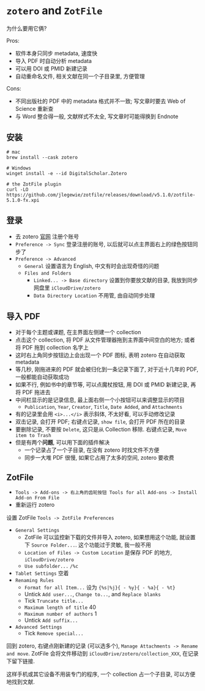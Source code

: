 # `zotero` and `ZotFile`

为什么要用它俩?

Pros:

* 软件本身只同步 metadata, 速度快
* 导入 PDF 时自动分析 metadata
* 可以用 DOI 或 PMID 新建记录
* 自动重命名文件, 相关文献在同一个子目录里, 方便管理

Cons:

* 不同出版社的 PDF 中的 metadata 格式并不一致; 写文章时要去 Web of Science 重新查
* 与 Word 整合得一般, 文献样式不太全, 写文章时可能得换到 Endnote

## 安装

```shell
# mac
brew install --cask zotero

# Windows
winget install -e --id DigitalScholar.Zotero

# the ZotFile plugin
curl -LO https://github.com/jlegewie/zotfile/releases/download/v5.1.0/zotfile-5.1.0-fx.xpi

```

## 登录

* 去 zotero [官网](https://www.zotero.org/) 注册个账号
* `Preference -> Sync` 登录注册的账号, 以后就可以点主界面右上的绿色按钮同步了
* `Preference -> Advanced`
    * `General` 设置语言为 English, 中文有时会出现奇怪的问题
    * `Files and Folders`
        * `Linked... -> Base directory` 设置到你要放文献的目录, 我放到同步网盘里 `iCloudDrive/zotero`
        * `Data Directory Location` 不用管, 由自动同步处理

## 导入 PDF

* 对于每个主题或课题, 在主界面左侧建一个 collection
* 点击这个 collection, 将 PDF 从文件管理器拖到主界面中间空白的地方; 或者将 PDF 拖到 collection 名字上
* 这时右上角同步按钮边上会出现一个 PDF 图标, 表明 zotero 在自动获取 metadata
* 等几秒, 刚拖进来的 PDF 就会被归化到一条记录下面了, 对于近十几年的 PDF, 一般都能自动获取成功
* 如果不行, 例如书中的章节等, 可以点魔杖按钮, 用 DOI 或 PMID 新建记录, 再将 PDF 拖进去
* 中间栏显示的是记录信息, 最上面右侧一个小按钮可以来调整显示的项目
  * `Publication`, `Year`, `Creator`, `Title`, `Date Added`, and `Attachments`
* 有的记录里会用 `<i>...</i>` 表示斜体, 不太好看, 可以手动修改记录
* 双击记录, 会打开 PDF; 右键点记录, `show file`, 会打开 PDF 所在的目录
* 要删除记录, 不要按 `Delete`, 这只是从 Collection 移除. 右键点记录, `Move item to Trash`
* 但是有两个**问题**, 可以用下面的插件解决
    * 一个记录占了一个子目录, 在没有 zotero 时找文件不方便
    * 同步一大堆 PDF 很慢, 如果它占用了太多的空间, zotero 要收费

## ZotFile

* `Tools -> Add-ons -> 右上角的齿轮按钮 Tools for all Add-ons -> Install Add-on From File`
* 重新运行 zotero

设置 ZotFile `Tools -> ZotFile Preferences`

* `General Settings`
    * ZotFile 可以监控新下载的文件并导入 zotero, 如果想用这个功能, 就设置下 `Source Folder...`. 这个功能过于灵敏, 我一般不用
    * `Location of Files -> Custom Location` 是保存 PDF 的地方, `iCloudDrive/zotero`
    * `Use subfolder...` `/%c`
* `Tablet Settings` 空着
* `Renaming Rules`
    * `Format for all Item...` 设为 `{%s|%j}{ - %y}{ - %a}{ - %t}`
    * Untick `Add user...`, `Change to...`, and `Replace blanks`
    * Tick `Truncate title...`
    * `Maximum length of title` 40
    * `Maximum number of authors` 1
    * Untick `Add suffix...`
* `Advanced Settings`
    * Tick `Remove special...`

回到 zotero, 右键点刚新建的记录 (可以选多个), `Manage Attachments -> Rename and move`. ZotFile
会将文件移动到 `iCloudDrive/zotero/collection_XXX`, 在记录下留下链接.

这样手机或其它设备不用装专门的程序, 一个 collection 占一个子目录, 可以方便地找到文献.
